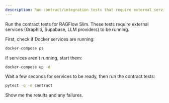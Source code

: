 ```yaml
---
description: Run contract/integration tests that require external services
---
```


Run the contract tests for RAGFlow Slim. These tests require external services (Graphiti, Supabase, LLM providers) to be running.

First, check if Docker services are running:
```bash
docker-compose ps
```

If services aren't running, start them:
```bash
docker-compose up -d
```

Wait a few seconds for services to be ready, then run the contract tests:
```bash
pytest -q -m contract
```

Show me the results and any failures.
